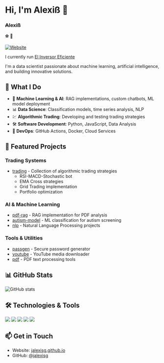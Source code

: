 
# Hi, I'm Alexiß 👋 <h3>₳lexiß</h3> ⚽️ 🐍

[![Website](https://img.shields.io/badge/Website-jalexisg.github.io-blue)](https://jalexisg.github.io)

I currently run [El Inversor Eficiente](https://elinversoreficiente.com)

I'm a data scientist passionate about machine learning, artificial intelligence, and building innovative solutions. 

## 🚀 What I Do

- 🤖 **Machine Learning & AI**: RAG implementations, custom chatbots, ML model deployment
- 📊 **Data Science**: Classification models, time series analysis, NLP
- 💹 **Algorithmic Trading**: Developing and testing trading strategies
- 🛠️ **Software Development**: Python, JavaScript, Data Analysis
- 🔧 **DevOps**: GitHub Actions, Docker, Cloud Services

## 📂 Featured Projects

### Trading Systems
- [trading](https://github.com/jalexisg/trading) - Collection of algorithmic trading strategies
  - RSI-MACD-Stochastic bot
  - EMA Cross strategies
  - Grid Trading implementation
  - Portfolio optimization

### AI & Machine Learning
- [pdf-rag](https://github.com/jalexisg/ai_projects/pdf-rag) - RAG implementation for PDF analysis
- [autism-model](https://github.com/jalexisg/autism-model) - ML classification for autism screening
- [nlp](https://github.com/jalexisg/nlp) - Natural Language Processing projects

### Tools & Utilities
- [passgen](https://github.com/jalexisg/passgen) - Secure password generator
- [youtube](https://github.com/jalexisg/youtube) - YouTube media downloader
- [pdf](https://github.com/jalexisg/pdf) - PDF text processing tools

## 📊 GitHub Stats

![GitHub stats](https://github-readme-stats.vercel.app/api?username=jalexisg&show_icons=true&theme=radical)

## 🛠️ Technologies & Tools

![](https://img.shields.io/badge/Code-Python-informational?style=flat&logo=python&logoColor=white&color=2bbc8a)
![](https://img.shields.io/badge/Code-JavaScript-informational?style=flat&logo=javascript&logoColor=white&color=2bbc8a)
![](https://img.shields.io/badge/Tools-Docker-informational?style=flat&logo=docker&logoColor=white&color=2bbc8a)
![](https://img.shields.io/badge/Tools-Jupyter-informational?style=flat&logo=jupyter&logoColor=white&color=2bbc8a)
![](https://img.shields.io/badge/Tools-Git-informational?style=flat&logo=git&logoColor=white&color=2bbc8a)

## 📫 Get in Touch

- Website: [jalexisg.github.io](https://jalexisg.github.io)
- GitHub: [@jalexisg](https://github.com/jalexisg)
